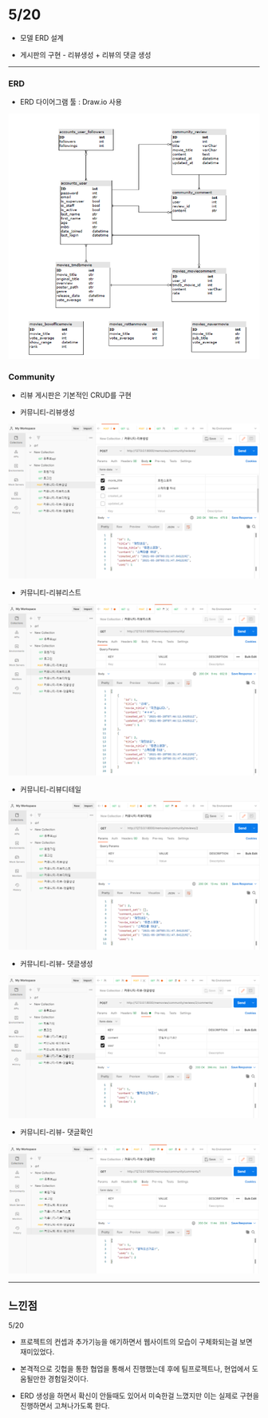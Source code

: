 # 5/20

- 모델 ERD 설계

- 게시판의 구현 - 리뷰생성 + 리뷰의 댓글 생성

-----------

### ERD

- ERD 다이어그램 툴 : Draw.io  사용

![image-20210521211516426](0520.assets/image-20210521211516426.png)



### Community

- 리뷰 게시판은 기본적인 CRUD를 구현



- 커뮤니티-리뷰생성

![image-20210520173840191](0520.assets/image-20210520173840191.png)



- 커뮤니티-리뷰리스트

![image-20210520173909679](0520.assets/image-20210520173909679.png)



- 커뮤니티-리뷰디테일

![image-20210520173928977](0520.assets/image-20210520173928977.png)



- 커뮤니티-리뷰- 댓글생성

![image-20210520174959373](0520.assets/image-20210520174959373.png)



- 커뮤니티-리뷰- 댓글확인

![image-20210520175012495](0520.assets/image-20210520175012495.png)



------

## 느낀점

5/20

- 프로젝트의 컨셉과 추가기능을 애기하면서 웹사이트의 모습이 구체화되는걸 보면 재미있었다.  

- 본격적으로 깃헙을 통한 협업을 통해서 진행했는데 후에 팀프로젝트나, 현업에서 도움될만한 경험일것이다.

- ERD 생성을 하면서 확신이 안들때도 있어서 미숙한걸 느꼈지만 이는 실제로 구현을 진행하면서 고쳐나가도록 한다.